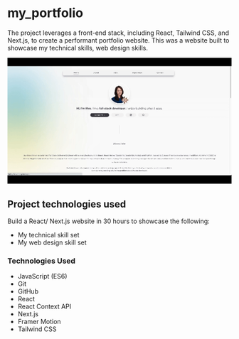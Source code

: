 # my_portfolio
The project leverages a front-end stack, including React, Tailwind CSS, and Next.js, to create a performant portfolio website.
This was a website built to showcase my technical skills, web design skills.


![gif](https://github.com/chunhan-c/my_portfolio/blob/main/public/my_portfolio.gif)

## Project technologies used

Build a React/ Next.js website in 30 hours to showcase the following:
* My technical skill set
* My web design skill set

### Technologies Used

* JavaScript (ES6)
* Git
* GitHub
* React
* React Context API
* Next.js
* Framer Motion
* Tailwind CSS




